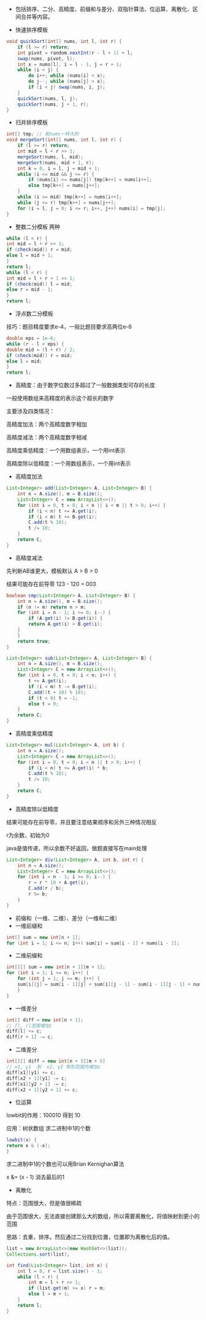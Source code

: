 
* 包括排序、二分、高精度、前缀和与差分、双指针算法、位运算、离散化、区间合并等内容。

* 快速排序模板
```java
void quickSort(int[] nums, int l, int r) {
    if (l >= r) return;
    int pivot = random.nextInt(r - l + 1) + l;
    swap(nums, pivot, l);
    int x = nums[l], i = l - 1, j = r + 1;
    while (i < j) {
        do i++; while (nums[i] < x);
        do j--; while (nums[j] > x);
        if (i < j) swap(nums, i, j);
    }
    quickSort(nums, l, j);
    quickSort(nums, j + 1, r);
}
```
* 归并排序模板
```java
int[] tmp; // 和nums一样大的
void mergeSort(int[] nums, int l, int r) {
    if (l >= r) return;
    int mid = l + r >> 1;
    mergeSort(nums, l, mid);
    mergeSort(nums, mid + 1, r);
    int k = 0, i = l, j = mid + 1;
    while (i <= mid && j <= r) {
        if (nums[i] <= nums[j]) tmp[k++] = nums[i++];
        else tmp[k++] = nums[j++];
    }
    while (i <= mid) tmp[k++] = nums[i++];
    while (j <= r) tmp[k++] = nums[j++];
    for (i = l, j = 0; i <= r; i++, j++) nums[i] = tmp[j];
}
```
* 整数二分模板 两种
```java
while (l < r) {
int mid = l + r >> 1;
if (check(mid)) r = mid;
else l = mid + 1;
}
return l;
while (l < r) {
int mid = l + r + 1 >> 1;
if (check(mid)) l = mid;
else r = mid - 1;
}
return l;
```
* 浮点数二分模板

技巧：题目精度要求e-4，一般比题目要求高两位e-6
```java
double eps = 1e-6;
while (r - l > eps) {
double mid = (l + r) / 2;
if (check(mid)) r = mid;
else l = mid;
}
return l;
```
* 高精度：由于数字位数过多超过了一般数据类型可存的长度

一般使用数组来高精度的表示这个超长的数字

主要涉及四类情况：

高精度加法：两个高精度数字相加

高精度减法：两个高精度数字相减

高精度乘低精度：一个用数组表示，一个用int表示

高精度除以低精度：一个用数组表示，一个用int表示
* 高精度加法
```java
List<Integer> add(List<Integer> A, List<Integer> B) {
    int n = A.size(), m = B.size();
    List<Integer> C = new ArrayList<>();
    for (int i = 0, t = 0; i < n || i < m || t > 0; i++) {
        if (i < n) t += A.get(i);
        if (i < m) t += B.get(i);
        C.add(t % 10);
        t /= 10;
    }
    return C;
}
```
* 高精度减法

先判断AB谁更大，模板默认 A > B > 0

结果可能存在前导零  123 - 120 = 003
```java
boolean cmp(List<Integer> A, List<Integer> B) {
    int n = A.size(), m = B.size();
    if (n != m) return n > m;
    for (int i = n - 1; i >= 0; i--) {
        if (A.get(i) != B.get(i)) {
        return A.get(i) > B.get(i);
    }
    }
    return true;
}

List<Integer> sub(List<Integer> A, List<Integer> B) {
    int n = A.size(), m = B.size();
    List<Integer> C = new ArrayList<>();
    for (int i = 0, t = 0; i < n; i++) {
        t += A.get(i);
        if (i < m) t -= B.get(i);
        C.add((t + 10) % 10);
        if (t < 0) t = -1;
        else t = 0;
    }
    return C;
}
```
* 高精度乘低精度
```java
List<Integer> mul(List<Integer> A, int b) {
    int n = A.size();
    List<Integer> C = new ArrayList<>();
    for (int i = 0, t = 0; i < n || t > 0; i++) {
        if (i < n) t += A.get(i) * b;
        C.add(t % 10);
        t /= 10;
    }
    return C;
}
```
* 高精度除以低精度

结果可能存在前导零，并且要注意结果顺序和另外三种情况相反

r为余数，初始为0

java是值传递，所以余数不好返回，做题直接写在main处理
```java
List<Integer> div(List<Integer> A, int b, int r) {
    int n = A.size();
    List<Integer> C = new ArrayList<>();
    for (int i = n - 1; i >= 0; i--) {
        r = r * 10 + A.get(i);
        C.add(r / b);
        r %= b;
    }
}
```
* 前缀和（一维、二维）、差分（一维和二维）
* 一维前缀和
```java
int[] sum = new int[n + 1];
for (int i = 1; i <= n; i++) sum[i] = sum[i - 1] + nums[i - 1];
```
* 二维前缀和
```java
int[][] sum = new int[n + 1][m + 1];
for (int i = 1; i <= n; i++) {
    for (int j = 1; j <= m; j++) {
    sum[i][j] = sum[i - 1][j] + sum[i][j - 1] - sum[i - 1][j - 1] + nums[i - 1][j - 1];
    }
}
```
* 一维差分
```java
int[] diff = new int[n + 1];
// [l, r]范围增加c
diff[l] += c;
diff[r + 1] -= c;
```
* 二维差分
```java
int[][] diff = new int[n + 5][m + 5]
// x1, y1  到  x2, y2 矩形范围内增加c
diff[x1][y1] += c;
diff[x2 + 1][y1] -= c;
diff[x1][y2 + 1] -= c;
diff[x2 + 1][y2 + 1] += c;
```
* 位运算

lowbit的作用：100010 得到 10

应用：树状数组    求二进制中1的个数
```java
lowbit(x) {
return x & (-x);
}
```
求二进制中1的个数也可以用Brian Kernighan算法

x &= (x - 1) 消去最后的1

* 离散化

特点：范围很大，但是值很稀疏

由于范围很大，无法直接创建那么大的数组，所以需要离散化，将值映射到更小的范围

思路：去重，排序。然后通过二分找到位置，位置即为离散化后的值。
```java
list = new ArrayList<>(new HashSet<>(list));
Collections.sort(list);

int find(List<Integer> list, int x) {
    int l = 0, r = list.size() - 1;
    while (l < r) {
        int m = l + r >> 1;
        if (list.get(m) >= x) r = m;
        else l = m + 1;
    }
    return l;
}
```